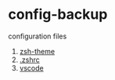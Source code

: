# config-backup
configuration files 

1. [zsh-theme](./zsh-theme)  
2. [.zshrc](./zshrc)
3. [vscode](./vscode) 


